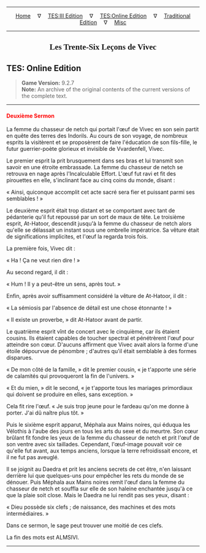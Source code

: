 
---

<!-- Jekyll Page Links -->

<center>
<a href="../../../../index.html">Home</a>
&emsp;&nabla;&emsp;
<a href="../../../index-tes3.html">TES:III Edition</a>
&emsp;&nabla;&emsp;
<a href="../../../index-teso.html">TES:Online Edition</a>
&emsp;&nabla;&emsp;
<a href="../../../index-traditional.html">Traditional Edition</a>
&emsp;&nabla;&emsp;
<a href="../../../index-misc.html">Misc</a>
</center>

<!-- Markdown Body Below: -->

---

<center>
<h2><span style="font-family:Georgia">Les Trente-Six Leçons de Vivec</span></h2>
</center>

## TES: Online Edition

> __Game Version:__ 9.2.7\
> __Note:__ An archive of the original contents of the current versions of the complete text.

---

#### <span style="color:red">Deuxième Sermon</span>

La femme du chasseur de netch qui portait l'œuf de Vivec en son sein partit en quête des terres des Indorils. Au cours de son voyage, de nombreux esprits la visitèrent et se proposèrent de faire l'éducation de son fils-fille, le futur guerrier-poète glorieux et invisible de Vvardenfell, Vivec.

Le premier esprit la prit brusquement dans ses bras et lui transmit son savoir en une étroite embrassade. La femme du chasseur de netch se retrouva en nage après l'Incalculable Effort. L'œuf fut ravi et fit des pirouettes en elle, s'inclinant face au cinq coins du monde, disant :

« Ainsi, quiconque accomplit cet acte sacré sera fier et puissant parmi ses semblables ! »

Le deuxième esprit était trop distant et se comportant avec tant de pédanterie qu'il fut repoussé par un sort de maux de tête. Le troisième esprit, At-Hatoor, descendit jusqu'à la femme du chasseur de netch alors qu'elle se délassait un instant sous une ombrelle impératrice. Sa vêture était de significations implicites, et l'œuf la regarda trois fois.

La première fois, Vivec dit :

« Ha ! Ça ne veut rien dire ! »

Au second regard, il dit :

« Hum ! Il y a peut-être un sens, après tout. »

Enfin, après avoir suffisamment considéré la vêture de At-Hatoor, il dit :

« La sémiosis par l'absence de détail est une chose étonnante ! »

« Il existe un proverbe, » dit At-Hatoor avant de partir.

Le quatrième esprit vînt de concert avec le cinquième, car ils étaient cousins. Ils étaient capables de toucher spectral et pénétrèrent l'œuf pour atteindre son cœur. D'aucuns affirment que Vivec avait alors la forme d'une étoile dépourvue de pénombre ; d'autres qu'il était semblable à des formes disparues.

« De mon côté de la famille, » dit le premier cousin, « je t'apporte une série de calamités qui provoqueront la fin de l'univers. »

« Et du mien, » dit le second, « je t'apporte tous les mariages primordiaux qui doivent se produire en elles, sans exception. »

Cela fit rire l'œuf. « Je suis trop jeune pour le fardeau qu'on me donne à porter. J'ai dû naître plus tôt. »

Puis le sixième esprit apparut, Méphala aux Mains noires, qui éduqua les Vélothis à l'aube des jours en tous les arts du sexe et du meurtre. Son cœur brûlant fit fondre les yeux de la femme du chasseur de netch et prit l'œuf de son ventre avec six taillades. Cependant, l'œuf-image pouvait voir ce qu'elle fut avant, aux temps anciens, lorsque la terre refroidissait encore, et il ne fut pas aveuglé.

Il se joignit au Daedra et prit les anciens secrets de cet être, n'en laissant derrière lui que quelques-uns pour empêcher les rets du monde de se dénouer. Puis Méphala aux Mains noires remit l'œuf dans la femme du chasseur de netch et souffla sur elle de son haleine enchantée jusqu'à ce que la plaie soit close. Mais le Daedra ne lui rendit pas ses yeux, disant :

« Dieu possède six clefs ; de naissance, des machines et des mots intermédiaires. »

Dans ce sermon, le sage peut trouver une moitié de ces clefs.

La fin des mots est ALMSIVI.

---
